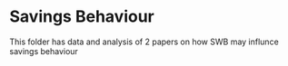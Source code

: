 # Savings Behaviour
 This folder has data and analysis of 2 papers on how SWB may influnce savings behaviour
